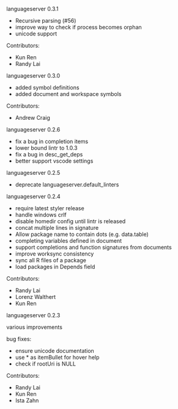 languageserver 0.3.1

   - Recursive parsing (#56)
   - improve way to check if process becomes orphan
   - unicode support

  Contributors:
   - Kun Ren
   - Randy Lai


languageserver 0.3.0

  - added symbol definitions
  - added document and workspace symbols

  Contributors:
   - Andrew Craig
   
languageserver 0.2.6
  
  - fix a bug in completion items
  - lower bound lintr to 1.0.3
  - fix a bug in desc_get_deps
  - better support vscode settings

languageserver 0.2.5

   - deprecate languageserver.default_linters

languageserver 0.2.4

   - require latest styler release
   - handle windows crlf
   - disable homedir config until lintr is released
   - concat multiple lines in signature
   - Allow package name to contain dots (e.g. data.table)
   - completing variables defined in document 
   - support completions and function signatures from documents
   - improve worksync consistency
   - sync all R files of a package
   - load packages in Depends field

  Contributors:
   - Randy Lai
   - Lorenz Walthert
   - Kun Ren

languageserver 0.2.3

  various improvements

  bug fixes:
   - ensure unicode documentation
   - use * as itemBullet for hover help
   - check if rootUri is NULL

  Contributors:
   - Randy Lai
   - Kun Ren
   - Ista Zahn
